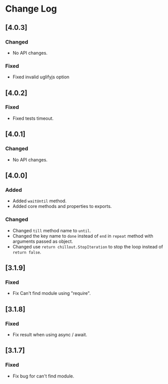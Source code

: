 # Change Log

## [4.0.3]

### Changed

* No API changes.

### Fixed

* Fixed invalid uglifyjs option

## [4.0.2]

### Fixed

* Fixed tests timeout.

## [4.0.1]

### Changed

* No API changes.

## [4.0.0]

### Added

* Added `waitUntil` method.
* Added core methods and properties to exports.

### Changed

* Changed `till` method name to `until`.
* Changed the key name to `done` instead of `end` in `repeat` method with arguments passed as object.
* Changed use `return chillout.StopIteration` to stop the loop instead of `return false`.

## [3.1.9]

### Fixed

* Fix Can't find module using "require".

## [3.1.8]

### Fixed

* Fix result when using async / await.

## [3.1.7]

### Fixed

* Fix bug for can't find module.
